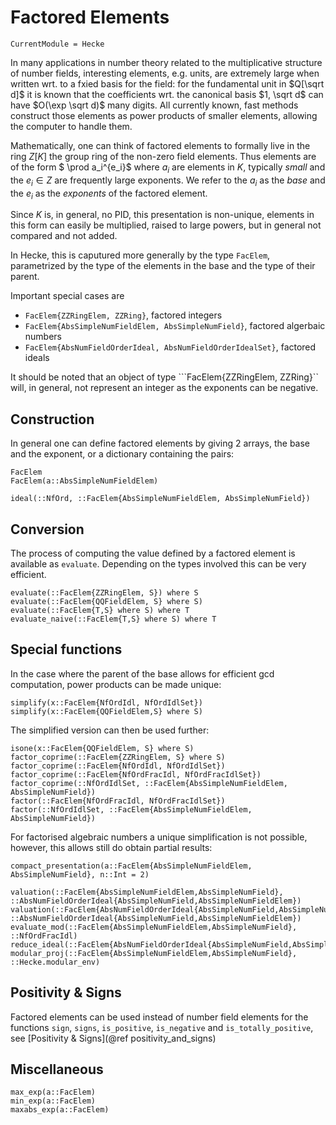 # Factored Elements

```@meta
CurrentModule = Hecke
```

In many applications in number theory related to the multiplicative
structure of number fields, interesting elements, e.g. units,
are extremely large when written wrt. to a fxied basis for the field:
for the fundamental unit in $Q[\sqrt d]$ it is known that the coefficients
wrt. the canonical basis $1, \sqrt d$ can have $O(\exp \sqrt d)$ many digits.
All currently known, fast methods construct those elements as power
products of smaller elements, allowing the computer to handle them.

Mathematically, one can think of factored elements to formally
live in the ring $Z[K]$ the group ring of the non-zero field
elements. Thus elements are of the form $ \prod a_i^{e_i}$ where
$a_i$ are elements in $K$, typically _small_ and the $e_i\in Z$ are frequently
large exponents. We refer to the $a_i$ as the *base* and the $e_i$ as the
*exponents* of the factored element.

Since $K$ is, in general, no PID, this presentation
is non-unique, elements in this form can easily be multiplied, raised
to large powers, but in general not compared and not added.

In Hecke, this is caputured more generally by the type `FacElem`,
parametrized by the type of the elements in the base and the type of their
parent.

Important special cases are
 * ```FacElem{ZZRingElem, ZZRing}```, factored integers
 * ```FacElem{AbsSimpleNumFieldElem, AbsSimpleNumField}```, factored algerbaic numbers
 * ```FacElem{AbsNumFieldOrderIdeal, AbsNumFieldOrderIdealSet}```, factored ideals

It should be noted that an object of type ```FacElem{ZZRingElem, ZZRing}``
will, in general, not represent an integer as the exponents can be
negative.

## Construction
In general one can define factored elements by giving 2 arrays, the
base and the exponent, or a dictionary containing the pairs:

```@docs
FacElem
FacElem(a::AbsSimpleNumFieldElem)
```

```@docs
ideal(::NfOrd, ::FacElem{AbsSimpleNumFieldElem, AbsSimpleNumField})
```


## Conversion
The process of computing the value defined by a factored element is
available as ```evaluate```. Depending on the types involved this
can be very efficient.

```@docs
evaluate(::FacElem{ZZRingElem, S}) where S
evaluate(::FacElem{QQFieldElem, S} where S)
evaluate(::FacElem{T,S} where S) where T
evaluate_naive(::FacElem{T,S} where S) where T
```

## Special functions

In the case where the parent of the base allows for efficient gcd computation,
power products can be made unique:

```@docs
simplify(x::FacElem{NfOrdIdl, NfOrdIdlSet})
simplify(x::FacElem{QQFieldElem,S} where S)
```

The simplified version can then be used further:

```@docs
isone(x::FacElem{QQFieldElem, S} where S)
factor_coprime(::FacElem{ZZRingElem, S} where S)
factor_coprime(::FacElem{NfOrdIdl, NfOrdIdlSet})
factor_coprime(::FacElem{NfOrdFracIdl, NfOrdFracIdlSet})
factor_coprime(::NfOrdIdlSet, ::FacElem{AbsSimpleNumFieldElem, AbsSimpleNumField})
factor(::FacElem{NfOrdFracIdl, NfOrdFracIdlSet})
factor(::NfOrdIdlSet, ::FacElem{AbsSimpleNumFieldElem, AbsSimpleNumField})
```

For factorised algebraic numbers a unique simplification is not possible,
however, this allows still do obtain partial results:

```@docs
compact_presentation(a::FacElem{AbsSimpleNumFieldElem, AbsSimpleNumField}, n::Int = 2)
```

```@docs
valuation(::FacElem{AbsSimpleNumFieldElem,AbsSimpleNumField}, ::AbsNumFieldOrderIdeal{AbsSimpleNumField,AbsSimpleNumFieldElem})
valuation(::FacElem{AbsNumFieldOrderIdeal{AbsSimpleNumField,AbsSimpleNumFieldElem},Hecke.AbsNumFieldOrderIdealSet{AbsSimpleNumField,AbsSimpleNumFieldElem}}, ::AbsNumFieldOrderIdeal{AbsSimpleNumField,AbsSimpleNumFieldElem})
evaluate_mod(::FacElem{AbsSimpleNumFieldElem,AbsSimpleNumField}, ::NfOrdFracIdl)
reduce_ideal(::FacElem{AbsNumFieldOrderIdeal{AbsSimpleNumField,AbsSimpleNumFieldElem},Hecke.AbsNumFieldOrderIdealSet{AbsSimpleNumField,AbsSimpleNumFieldElem}})
modular_proj(::FacElem{AbsSimpleNumFieldElem,AbsSimpleNumField}, ::Hecke.modular_env)
```

## Positivity & Signs

Factored elements can be used instead of number field elements for the functions
`sign`, `signs`, `is_positive`, `is_negative` and `is_totally_positive`, see
[Positivity & Signs](@ref positivity_and_signs)

## Miscellaneous

```@docs
max_exp(a::FacElem)
min_exp(a::FacElem)
maxabs_exp(a::FacElem)
```

